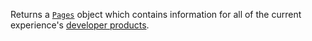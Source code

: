 Returns a [`Pages`](https://create.roblox.com/docs/reference/engine/classes/Pages) object which contains information for all of the
current experience's
[developer products](https://create.roblox.com/docs/production/monetization/developer-products).